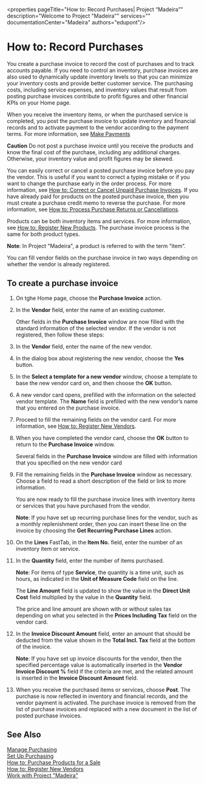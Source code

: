 <properties
                pageTitle="How to: Record Purchases| Project “Madeira”" 
                description="Welcome to Project "Madeira"" 
                services="" 
                documentationCenter="Madeira"
                authors="edupont"/>

# How to: Record Purchases
You create a purchase invoice to record the cost of purchases and to track accounts payable. If you need to control an inventory, purchase invoices are also used to dynamically update inventory levels so that you can minimize your inventory costs and provide better customer service. The purchasing costs, including service expenses, and inventory values that result from posting purchase invoices contribute to profit figures and other financial KPIs on your Home page.

When you receive the inventory items, or when the purchased service is completed, you post the purchase invoice to update inventory and financial records and to activate payment to the vendor according to the payment terms. For more information, see [Make Payments](payables-make-payments.md)

**Caution** Do not post a purchase invoice until you receive the products and know the final cost of the purchase, including any additional charges. Otherwise, your inventory value and profit figures may be skewed.

You can easily correct or cancel a posted purchase invoice before you pay the vendor. This is useful if you want to correct a typing mistake or if you want to change the purchase early in the order process. For more information, see [How to: Correct or Cancel Unpaid Purchase Invoices](purchasing-how-correct-cancel-unpaid-purchase-invoices.md). If you have already paid for products on the posted purchase invoice, then you must create a purchase credit memo to reverse the purchase. For more information, see [How to: Process Purchase Returns or Cancellations](purchasing-how-process-purchase-returns-cancellations.md).

Products can be both inventory items and services. For more information, see [How to: Register New Products](inventory-how-register-new-products.md). The purchase invoice process is the same for both product types.

**Note**: In Project "Madeira", a product is referred to with the term “item”.

You can fill vendor fields on the purchase invoice in two ways depending on whether the vendor is already registered.

## To create a purchase invoice
1. On tghe Home page, choose the **Purchase Invoice** action.  
2. In the **Vendor** field, enter the name of an existing customer.
 
    Other fields in the **Purchase Invoice** window are now filled with the standard information of the selected vendor. If the vendor is not registered, then follow these steps:
3. In the **Vendor** field, enter the name of the new vendor.
4. In the dialog box about registering the new vendor, choose the **Yes** button.
5. In the **Select a template for a new vendor** window, choose a template to base the new vendor card on, and then choose the **OK** button.
6. A new vendor card opens, prefilled with the information on the selected vendor template. The **Name** field is prefilled with the new vendor’s name that you entered on the purchase invoice.
7. Proceed to fill the remaining fields on the vendor card. For more information, see [How to: Register New Vendors](purchasing-how-register-new-vendors.md).  
8. When you have completed the vendor card, choose the **OK** button to return to the **Purchase Invoice** window. 

    Several fields in the **Purchase Invoice** window are filled with information that you specified on the new vendor card
9. Fill the remaining fields in the **Purchase Invoice** window as necessary. Choose a field to read a short description of the field or link to more information. 

    You are now ready to fill the purchase invoice lines with inventory items or services that you have purchased from the vendor.
    
    **Note**: If you have set up recurring purchase lines for the vendor, such as a monthly replenishment order, then you can insert these line on the invoice by choosing the **Get Recurring Purchase Lines** action.
10. On the **Lines** FastTab, in the **Item No.** field, enter the number of an inventory item or service.
11. In the **Quantity** field, enter the number of items purchased.

    **Note**: For items of type **Service**, the quantity is a time unit, such as hours, as indicated in the **Unit of Measure Code** field on the line. 

    The **Line Amount** field is updated to show the value in the **Direct Unit Cost** field multiplied by the value in the **Quantity** field.
    
    The price and line amount are shown with or without sales tax depending on what you selected in the **Prices Including Tax** field on the vendor card.
12. In the **Invoice Discount Amount** field, enter an amount that should be deducted from the value shown in the **Total Incl. Tax** field at the bottom of the invoice. 
    
    **Note**: If you have set up invoice discounts for the vendor, then the specified percentage value is automatically inserted in the **Vendor Invoice Discount %** field if the criteria are met, and the related amount is inserted in the **Invoice Discount Amount** field.
13. When you receive the purchased items or services, choose **Post**. The purchase is now reflected in inventory and financial records, and the vendor payment is activated. The purchase invoice is removed from the list of purchase invoices and replaced with a new document in the list of posted purchase invoices.

## See Also  
[Manage Purchasing](purchasing-manage-purchasing.md)  
[Set Up Purchasing](purchasing-setup-purchasing.md)  
[How to: Purchase Products for a Sale](purchasing-how-purchase-products-sale.md)  
[How to: Register New Vendors](purchasing-how-register-new-vendors.md)  
[Work with Project "Madeira"](ui-work-product.md)